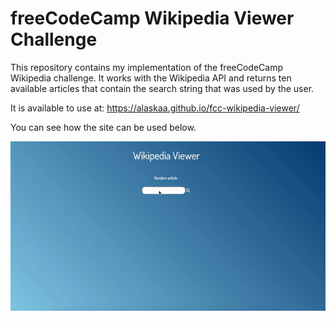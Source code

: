 # freeCodeCamp Wikipedia Viewer Challenge

This repository contains my implementation of the freeCodeCamp Wikipedia challenge. It works with the Wikipedia API and returns ten available articles that contain the search string that was used by the user.

It is available to use at:
https://alaskaa.github.io/fcc-wikipedia-viewer/

You can see how the site can be used below.

![Wikipedia Viewer gif](fishfinger.gif)
